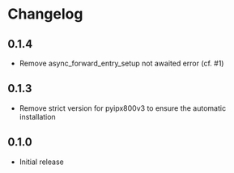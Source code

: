 # Changelog

## 0.1.4

- Remove async_forward_entry_setup not awaited error (cf. #1)

## 0.1.3

- Remove strict version for pyipx800v3 to ensure the automatic installation

## 0.1.0

- Initial release
